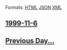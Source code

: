 
Formats: [HTML](1999/11/6/index.html)  [JSON](1999/11/6/index.json)  [XML](1999/11/6/index.xml)  

## [1999-11-6](/news/1999/11/6/index.md)

## [Previous Day...](/news/1999/11/5/index.md)

